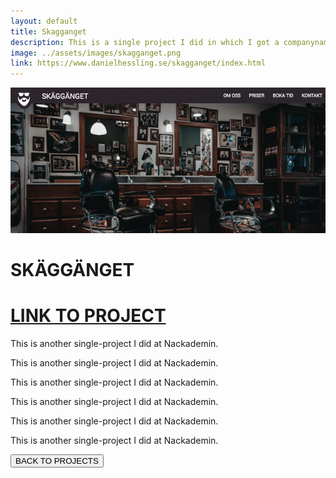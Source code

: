 ```yaml
---
layout: default
title: Skagganget
description: This is a single project I did in which I got a companyname and a specification I had to work on.
image: ../assets/images/skagganget.png
link: https://www.danielhessling.se/skagganget/index.html
---
```


<div class="project-big">
<img src="/assets/images/skagganget.png" class="project-big-pic">
<div class="project-big-info">
  <div class="project-info-trunc">
  <div class="trunc-desc"><h1>SKÄGGÄNGET</h1></div>
  <div class="trunch-link">
  <a href="https://www.danielhessling.se/skagganget/index.html"><h1>LINK TO PROJECT</h1></a>
  </div>
  </div>
<p>This is another single-project I did at Nackademin.</p>
<p>This is another single-project I did at Nackademin.</p>
<p>This is another single-project I did at Nackademin.</p>
<p>This is another single-project I did at Nackademin.</p>
<p>This is another single-project I did at Nackademin.</p>
<p>This is another single-project I did at Nackademin.</p>
<div class="big-spacer"></div>
<div class="center">
<button>BACK TO PROJECTS</button>
</div>
</div>
</div>